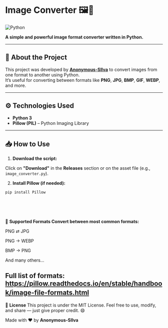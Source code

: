 # Image Converter 🖼️🔁

![Python](https://img.shields.io/badge/Python-3.x-blue?style=flat-square)

**A simple and powerful image format converter written in Python.**

---

## 📌 About the Project

This project was developed by **[Anonymous-SIlva](https://github.com/Anonymous-SIlva)** to convert images from one format to another using Python.  
It’s useful for converting between formats like **PNG**, **JPG**, **BMP**, **GIF**, **WEBP**, and more.

---

## ⚙️ Technologies Used

- **Python 3**
- **Pillow (PIL)** – Python Imaging Library

---

## 📥 How to Use

1. **Download the script:**

Click on **"Download"** in the **Releases** section or on the asset file (e.g., `image_converter.py`).

2. **Install Pillow (if needed):**

```bash
pip install Pillow
```
ㅤ
---

🔄 **Supported Formats
Convert between most common formats:**

PNG ⇄ JPG

PNG → WEBP

BMP → PNG

And many others...

Full list of formats:
https://pillow.readthedocs.io/en/stable/handbook/image-file-formats.html
ㅤ
---

📄 **License**
This project is under the MIT License.
Feel free to use, modify, and share — just give proper credit. 😄



Made with ❤️ by **Anonymous-SIlva**
